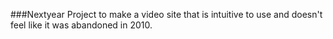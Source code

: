 ###Nextyear
Project to make a video site that is intuitive to use and doesn't feel like it was abandoned in 2010.
